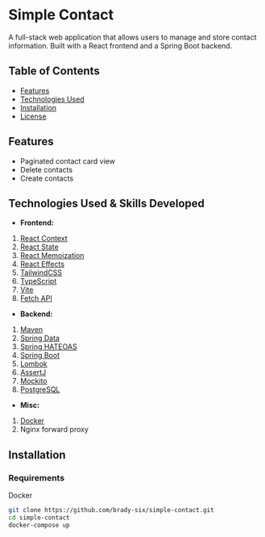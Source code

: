 # Simple Contact

A full-stack web application that allows users to manage and store contact information. Built with a React frontend and a Spring Boot backend.

## Table of Contents

- [Features](#features)
- [Technologies Used](#technologies-used)
- [Installation](#installation)
- [License](LICENSE)

## Features

- Paginated contact card view
- Delete contacts
- Create contacts

## Technologies Used & Skills Developed

- **Frontend:**
1. [React Context](https://react.dev/reference/react/createContext)
1. [React State](https://react.dev/reference/react/useState)
1. [React Memoization](https://react.dev/reference/react/memo)
1. [React Effects](https://react.dev/reference/react/useEffect)
1. [TailwindCSS](https://tailwindcss.com/)
1. [TypeScript](https://www.typescriptlang.org/)
1. [Vite](https://vite.dev/)
1. [Fetch API](https://developer.mozilla.org/en-US/docs/Web/API/Fetch_API)
- **Backend:**
1. [Maven](https://maven.apache.org/)
1. [Spring Data](https://spring.io/projects/spring-data)
1. [Spring HATEOAS](https://spring.io/projects/spring-hateoas)
1. [Spring Boot](https://spring.io/projects/spring-boot)
1. [Lombok](https://projectlombok.org/)
1. [AssertJ](https://assertj.github.io/doc/)
1. [Mockito](https://site.mockito.org/)
1. [PostgreSQL](https://www.postgresql.org/)
- **Misc:**
1. [Docker](https://www.docker.com/)
1. Nginx forward proxy 

## Installation

### Requirements
Docker

   ```bash
   git clone https://github.com/brady-six/simple-contact.git
   cd simple-contact
   docker-compose up
   ```
